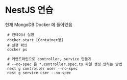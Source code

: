 # NestJS 연습

현재 MongoDB Docker 에 들어있음
```shell
 # 컨테이너 실행
 docker start [Container명]
 # 실행 확인
 docker ps
 
 # 커맨드라인으로 controller, service 만들기
 # --no-spec 은 *.controller.spec.ts 파일 생성 안하는 방법
 nest g controller user --no-spec
 nest g service user --no-spec 
```

